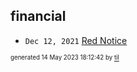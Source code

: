 ## financial


* <code>Dec 12, 2021</code> [Red Notice](2021-12-15T21-11-09-red-notice.md)

<sup><sub>generated 14 May 2023 18:12:42 by <a href='https://github.com/senorprogrammer/til'>til</a></sub></sup>
